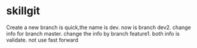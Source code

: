 # skillgit
Create a new branch is quick,the name is dev.
now is branch dev2.
change info for branch master.
change the info by branch feature1.
both info is validate.
not use fast forward

